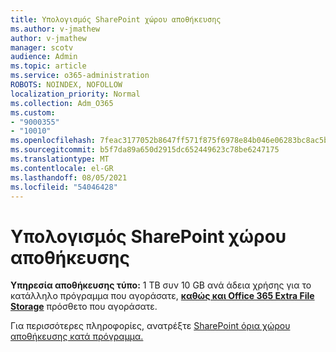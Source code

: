 ```yaml
---
title: Υπολογισμός SharePoint χώρου αποθήκευσης
ms.author: v-jmathew
author: v-jmathew
manager: scotv
audience: Admin
ms.topic: article
ms.service: o365-administration
ROBOTS: NOINDEX, NOFOLLOW
localization_priority: Normal
ms.collection: Adm_O365
ms.custom:
- "9000355"
- "10010"
ms.openlocfilehash: 7feac3177052b8647ff571f875f6978e84b046e06283bc8ac5ba48cc148f14a6
ms.sourcegitcommit: b5f7da89a650d2915dc652449623c78be6247175
ms.translationtype: MT
ms.contentlocale: el-GR
ms.lasthandoff: 08/05/2021
ms.locfileid: "54046428"
---
```

# <a name="calculate-sharepoint-storage"></a>Υπολογισμός SharePoint χώρου αποθήκευσης

**Υπηρεσία αποθήκευσης τύπο:** 1 TB συν 10 GB [](https://docs.microsoft.com/microsoft-365/commerce/add-storage-space) ανά άδεια χρήσης για το κατάλληλο πρόγραμμα που αγοράσατε, **[καθώς και Office 365 Extra File Storage](https://docs.microsoft.com/microsoft-365/commerce/add-storage-space)** πρόσθετο που αγοράσατε.

Για περισσότερες πληροφορίες, ανατρέξτε [SharePoint όρια χώρου αποθήκευσης κατά πρόγραμμα.](https://docs.microsoft.com/office365/servicedescriptions/sharepoint-online-service-description/sharepoint-online-limits)
